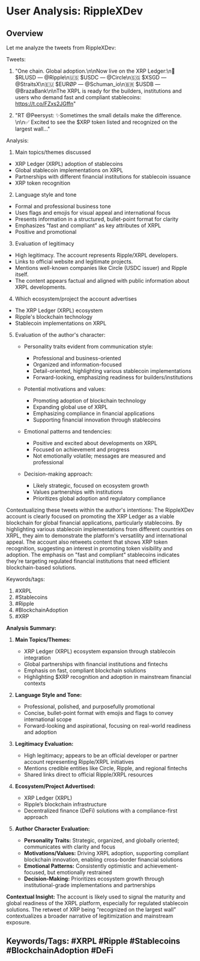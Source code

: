 # User Analysis: RippleXDev

## Overview

<think>
Let me analyze the tweets from RippleXDev:

Tweets:
1. "One chain. Global adoption.\n\nNow live on the XRP Ledger:\n🔗 $RLUSD — @Ripple\n🇺🇸 $USDC — @Circle\n🇸🇬 $XSGD — @StraitsX\n🇪🇺 $EURØP — @Schuman_io\n🇧🇷 $USDB — @BrazaBank\n\nThe XRPL is ready for the builders, institutions and users who demand fast and compliant stablecoins: https://t.co/FZxs2JGffn"

2. "RT @Peersyst: ✨Sometimes the small details make the difference. \n\n✅ Excited to see the $XRP token listed and recognized on the largest wall…"

Analysis:

1. Main topics/themes discussed
- XRP Ledger (XRPL) adoption of stablecoins
- Global stablecoin implementations on XRPL 
- Partnerships with different financial institutions for stablecoin issuance
- XRP token recognition

2. Language style and tone
- Formal and professional business tone
- Uses flags and emojis for visual appeal and international focus
- Presents information in a structured, bullet-point format for clarity
- Emphasizes "fast and compliant" as key attributes of XRPL
- Positive and promotional

3. Evaluation of legitimacy
- High legitimacy. The account represents Ripple/XRPL developers.
- Links to official website and legitimate projects.
- Mentions well-known companies like Circle (USDC issuer) and Ripple itself.
- The content appears factual and aligned with public information about XRPL developments.

4. Which ecosystem/project the account advertises
- The XRP Ledger (XRPL) ecosystem
- Ripple's blockchain technology
- Stablecoin implementations on XRPL

5. Evaluation of the author's character:
   - Personality traits evident from communication style:
     * Professional and business-oriented
     * Organized and information-focused
     * Detail-oriented, highlighting various stablecoin implementations
     * Forward-looking, emphasizing readiness for builders/institutions

   - Potential motivations and values:
     * Promoting adoption of blockchain technology
     * Expanding global use of XRPL
     * Emphasizing compliance in financial applications
     * Supporting financial innovation through stablecoins

   - Emotional patterns and tendencies:
     * Positive and excited about developments on XRPL
     * Focused on achievement and progress
     * Not emotionally volatile; messages are measured and professional

   - Decision-making approach:
     * Likely strategic, focused on ecosystem growth
     * Values partnerships with institutions
     * Prioritizes global adoption and regulatory compliance

Contextualizing these tweets within the author's intentions:
The RippleXDev account is clearly focused on promoting the XRP Ledger as a viable blockchain for global financial applications, particularly stablecoins. By highlighting various stablecoin implementations from different countries on XRPL, they aim to demonstrate the platform's versatility and international appeal. The account also retweets content that shows XRP token recognition, suggesting an interest in promoting token visibility and adoption. The emphasis on "fast and compliant" stablecoins indicates they're targeting regulated financial institutions that need efficient blockchain-based solutions.

Keywords/tags:
1. #XRPL
2. #Stablecoins
3. #Ripple
4. #BlockchainAdoption
5. #XRP
</think>

**Analysis Summary:**

1. **Main Topics/Themes:**
   - XRP Ledger (XRPL) ecosystem expansion through stablecoin integration
   - Global partnerships with financial institutions and fintechs
   - Emphasis on fast, compliant blockchain solutions
   - Highlighting $XRP recognition and adoption in mainstream financial contexts

2. **Language Style and Tone:**
   - Professional, polished, and purposefully promotional
   - Concise, bullet-point format with emojis and flags to convey international scope
   - Forward-looking and aspirational, focusing on real-world readiness and adoption

3. **Legitimacy Evaluation:**
   - High legitimacy; appears to be an official developer or partner account representing Ripple/XRPL initiatives
   - Mentions credible entities like Circle, Ripple, and regional fintechs
   - Shared links direct to official Ripple/XRPL resources

4. **Ecosystem/Project Advertised:**
   - XRP Ledger (XRPL)
   - Ripple’s blockchain infrastructure
   - Decentralized finance (DeFi) solutions with a compliance-first approach

5. **Author Character Evaluation:**
   - **Personality Traits:** Strategic, organized, and globally oriented; communicates with clarity and focus
   - **Motivations/Values:** Driving XRPL adoption, supporting compliant blockchain innovation, enabling cross-border financial solutions
   - **Emotional Patterns:** Consistently optimistic and achievement-focused, but emotionally restrained
   - **Decision-Making:** Prioritizes ecosystem growth through institutional-grade implementations and partnerships

**Contextual Insight:**
The account is likely used to signal the maturity and global readiness of the XRPL platform, especially for regulated stablecoin solutions. The retweet of XRP being “recognized on the largest wall” contextualizes a broader narrative of legitimization and mainstream exposure.

**Keywords/Tags:**
#XRPL #Ripple #Stablecoins #BlockchainAdoption #DeFi
---
